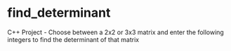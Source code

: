 # find_determinant
C++ Project - Choose between a 2x2 or 3x3 matrix and enter the following integers to find the determinant of that matrix
